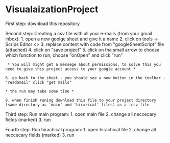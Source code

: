 # VisualaizationProject

First step:
download this repository

Second step:
Creating a csv file with all your e-mails (from your gmail inbox):
	1. open a new goolge sheet and give it a name
	2. click on tools -> Scrips Editor <>
	3. replace content with code from "googleSheetScript" file (attached)
	4. click on "save project"
	5. click on tha small arrow to choose which function to run, choose "onOpen" and click "run"

	 * You will might get a messege about permissions, to solve this you need to give this project access to your google account *
	
	6. go back to the sheet - you should see a new button in the toolbar - "readGmail" click "get mails"
	
	* the run may take some time *

	8. when finish runing download this file to your project directory (same directory as 'main' and 'hirarical' files) as a .csv file

Third step:
Run main program:
	1. open main file 
	2. change all neccecary fields (marked)
	3. run


Fourth step:
Run hirachical program:
	1. open hirachical file 
	2. change all neccecary fields (marked)
	3. run
